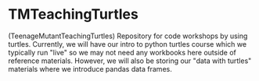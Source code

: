 # TMTeachingTurtles
(TeenageMutantTeachingTurtles) Repository for code workshops by using turtles. Currently, we will have our intro to python turtles course which we typically run "live" so we may not need any workbooks here outside of reference materials. However, we will also be storing our "data with turtles" materials where we introduce pandas data frames. 

